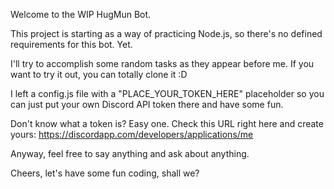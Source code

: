 Welcome to the WIP HugMun Bot.

This project is starting as a way of practicing Node.js, so there's no defined requirements for this bot. Yet.

I'll try to accomplish some random tasks as they appear before me.
If you want to try it out, you can totally clone it :D

I left a config.js file with a "PLACE_YOUR_TOKEN_HERE" placeholder so you can just put your own Discord API token there and have some fun.

Don't know what a token is? Easy one. Check this URL right here and create yours: https://discordapp.com/developers/applications/me

Anyway, feel free to say anything and ask about anything.

Cheers, let's have some fun coding, shall we?
